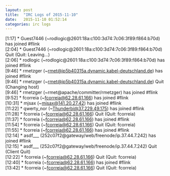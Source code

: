 ```yaml
---
layout: post
title:  "IRC Logs of 2015-11-10"
date:   2015-11-10 01:52:14
categories: irc logs
---
```

<span class="irc-date">[1:17]</span> <span class="irc-green">* Guest7446 (~rodlogic@2601:18a:c100:3d74:7c06:3f89:f864:b70d) has joined #flink</span><br />
<span class="irc-date">[2:04]</span> <span class="irc-navy">* Guest7446 (~rodlogic@2601:18a:c100:3d74:7c06:3f89:f864:b70d) Quit (Quit: Leaving...)</span><br />
<span class="irc-date">[2:06]</span> <span class="irc-green">* rodlogic (~rodlogic@2601:18a:c100:3d74:7c06:3f89:f864:b70d) has joined #flink</span><br />
<span class="irc-date">[9:46]</span> <span class="irc-green">* rmetzger (~rmet@ip5b40315a.dynamic.kabel-deutschland.de) has joined #flink</span><br />
<span class="irc-date">[9:46]</span> <span class="irc-navy">* rmetzger (~rmet@ip5b40315a.dynamic.kabel-deutschland.de) Quit (Changing host)</span><br />
<span class="irc-date">[9:46]</span> <span class="irc-green">* rmetzger (~rmet@apache/committer/rmetzger) has joined #flink</span><br />
<span class="irc-date">[9:52]</span> <span class="irc-green">* fcorreia (~fcorreia@62.28.61.166) has joined #flink</span><br />
<span class="irc-date">[10:31]</span> <span class="irc-green">* mjsax (~mjsax@141.20.27.42) has joined #flink</span><br />
<span class="irc-date">[11:22]</span> <span class="irc-green">* qwerty_nor (~Thunderbi@37.229.49.175) has joined #flink</span><br />
<span class="irc-date">[11:28]</span> <span class="irc-navy">* fcorreia (~fcorreia@62.28.61.166) Quit (Quit: fcorreia)</span><br />
<span class="irc-date">[11:37]</span> <span class="irc-green">* fcorreia (~fcorreia@62.28.61.166) has joined #flink</span><br />
<span class="irc-date">[11:54]</span> <span class="irc-navy">* fcorreia (~fcorreia@62.28.61.166) Quit (Quit: fcorreia)</span><br />
<span class="irc-date">[11:55]</span> <span class="irc-green">* fcorreia (~fcorreia@62.28.61.166) has joined #flink</span><br />
<span class="irc-date">[12:14]</span> <span class="irc-green">* asdf___ (252c07f2@gateway/web/freenode/ip.37.44.7.242) has joined #flink</span><br />
<span class="irc-date">[12:15]</span> <span class="irc-navy">* asdf___ (252c07f2@gateway/web/freenode/ip.37.44.7.242) Quit (Client Quit)</span><br />
<span class="irc-date">[12:22]</span> <span class="irc-navy">* fcorreia (~fcorreia@62.28.61.166) Quit (Quit: fcorreia)</span><br />
<span class="irc-date">[12:40]</span> <span class="irc-green">* fcorreia (~fcorreia@62.28.61.166) has joined #flink</span><br />
<span class="irc-date">[13:42]</span> <span class="irc-navy">* fcorreia (~fcorreia@62.28.61.166) Quit (Quit: fcorreia)</span><br />
